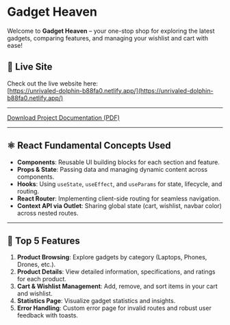 # Gadget Heaven

Welcome to **Gadget Heaven** – your one-stop shop for exploring the latest gadgets, comparing features, and managing your wishlist and cart with ease!

## 🚀 Live Site

Check out the live website here:  
[https://unrivaled-dolphin-b88fa0.netlify.app/](https://unrivaled-dolphin-b88fa0.netlify.app/)

---

[Download Project Documentation (PDF)](./docs/Batch-10_Assignment-08.pdf)

---

## ⚛️ React Fundamental Concepts Used

- **Components**: Reusable UI building blocks for each section and feature.
- **Props & State**: Passing data and managing dynamic content across components.
- **Hooks**: Using `useState`, `useEffect`, and `useParams` for state, lifecycle, and routing.
- **React Router**: Implementing client-side routing for seamless navigation.
- **Context API via Outlet**: Sharing global state (cart, wishlist, navbar color) across nested routes.

---

## 🌟 Top 5 Features

1. **Product Browsing**: Explore gadgets by category (Laptops, Phones, Drones, etc.).
2. **Product Details**: View detailed information, specifications, and ratings for each product.
3. **Cart & Wishlist Management**: Add, remove, and sort items in your cart and wishlist.
4. **Statistics Page**: Visualize gadget statistics and insights.
5. **Error Handling**: Custom error page for invalid routes and robust user feedback with toasts.